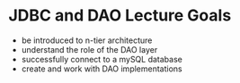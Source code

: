 # JDBC and DAO Lecture Goals
- be introduced to n-tier architecture
- understand the role of the DAO layer
- successfully connect to a mySQL database
- create and work with DAO implementations
